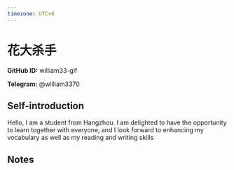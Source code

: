 ```yaml
---
timezone: UTC+8
---
```


# 花大杀手

**GitHub ID:** william33-gif

**Telegram:** @william3370

## Self-introduction

Hello, I am a student from Hangzhou. I am delighted to have the opportunity to learn together with everyone, and I look forward to enhancing my vocabulary as well as my reading and writing skills

## Notes

<!-- Content_START -->


<!-- Content_END -->
